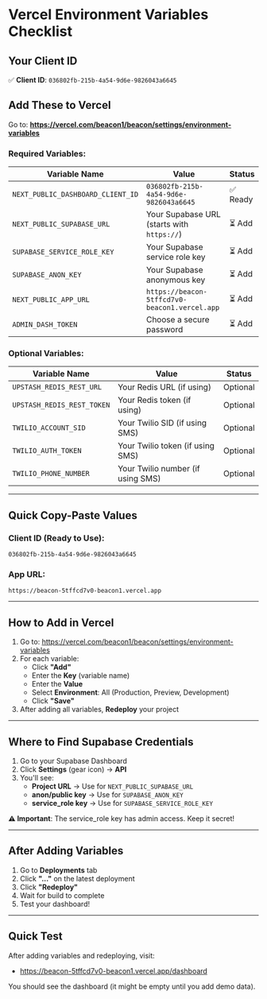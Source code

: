 # Vercel Environment Variables Checklist

## Your Client ID
✅ **Client ID**: `036802fb-215b-4a54-9d6e-9826043a6645`

## Add These to Vercel

Go to: **https://vercel.com/beacon1/beacon/settings/environment-variables**

### Required Variables:

| Variable Name | Value | Status |
|--------------|-------|--------|
| `NEXT_PUBLIC_DASHBOARD_CLIENT_ID` | `036802fb-215b-4a54-9d6e-9826043a6645` | ✅ Ready |
| `NEXT_PUBLIC_SUPABASE_URL` | Your Supabase URL (starts with `https://`) | ⏳ Add |
| `SUPABASE_SERVICE_ROLE_KEY` | Your Supabase service role key | ⏳ Add |
| `SUPABASE_ANON_KEY` | Your Supabase anonymous key | ⏳ Add |
| `NEXT_PUBLIC_APP_URL` | `https://beacon-5tffcd7v0-beacon1.vercel.app` | ⏳ Add |
| `ADMIN_DASH_TOKEN` | Choose a secure password | ⏳ Add |

### Optional Variables:

| Variable Name | Value | Status |
|--------------|-------|--------|
| `UPSTASH_REDIS_REST_URL` | Your Redis URL (if using) | Optional |
| `UPSTASH_REDIS_REST_TOKEN` | Your Redis token (if using) | Optional |
| `TWILIO_ACCOUNT_SID` | Your Twilio SID (if using SMS) | Optional |
| `TWILIO_AUTH_TOKEN` | Your Twilio token (if using SMS) | Optional |
| `TWILIO_PHONE_NUMBER` | Your Twilio number (if using SMS) | Optional |

---

## Quick Copy-Paste Values

### Client ID (Ready to Use):
```
036802fb-215b-4a54-9d6e-9826043a6645
```

### App URL:
```
https://beacon-5tffcd7v0-beacon1.vercel.app
```

---

## How to Add in Vercel

1. Go to: https://vercel.com/beacon1/beacon/settings/environment-variables
2. For each variable:
   - Click **"Add"**
   - Enter the **Key** (variable name)
   - Enter the **Value**
   - Select **Environment**: All (Production, Preview, Development)
   - Click **"Save"**
3. After adding all variables, **Redeploy** your project

---

## Where to Find Supabase Credentials

1. Go to your Supabase Dashboard
2. Click **Settings** (gear icon) → **API**
3. You'll see:
   - **Project URL** → Use for `NEXT_PUBLIC_SUPABASE_URL`
   - **anon/public key** → Use for `SUPABASE_ANON_KEY`
   - **service_role key** → Use for `SUPABASE_SERVICE_ROLE_KEY`

**⚠️ Important**: The service_role key has admin access. Keep it secret!

---

## After Adding Variables

1. Go to **Deployments** tab
2. Click **"..."** on the latest deployment
3. Click **"Redeploy"**
4. Wait for build to complete
5. Test your dashboard!

---

## Quick Test

After adding variables and redeploying, visit:
- https://beacon-5tffcd7v0-beacon1.vercel.app/dashboard

You should see the dashboard (it might be empty until you add demo data).



